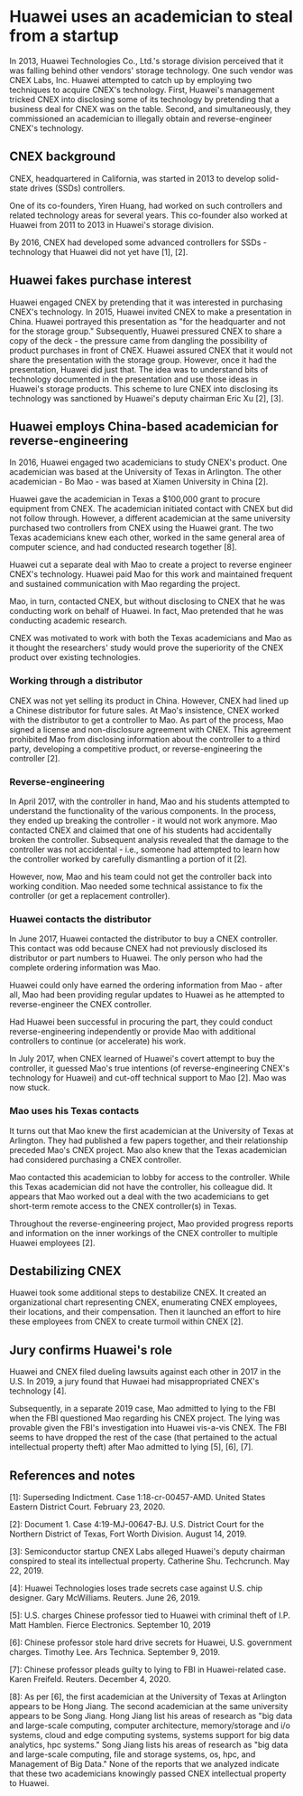 # Huawei uses an academician to steal from a startup
In 2013, Huawei Technologies Co., Ltd.'s storage division perceived that it was falling behind other vendors' storage technology.
One such vendor was CNEX Labs, Inc.
Huawei attempted to catch up by employing two techniques to acquire CNEX's technology.
First, Huawei's management tricked CNEX into disclosing some of its technology by pretending that a business deal for CNEX was on the table.
Second, and simultaneously, they commissioned an academician to illegally obtain and reverse-engineer CNEX's technology.

## CNEX background
CNEX, headquartered in California, was started in 2013 to develop solid-state drives (SSDs) controllers.

One of its co-founders, Yiren Huang, had worked on such controllers and related technology areas for several years.
This co-founder also worked at Huawei from 2011 to 2013 in Huawei's storage division.

By 2016, CNEX had developed some advanced controllers for SSDs - technology that Huawei did not yet have \[1\], \[2\].

## Huawei fakes purchase interest
Huawei engaged CNEX by pretending that it was interested in purchasing CNEX's technology.
In 2015, Huawei invited CNEX to make a presentation in China.
Huawei portrayed this presentation as "for the headquarter and not for the storage group."
Subsequently, Huawei pressured CNEX to share a copy of the deck - the pressure came from dangling the possibility of product purchases in front of CNEX.
Huawei assured CNEX that it would not share the presentation with the storage group.
However, once it had the presentation, Huawei did just that.
The idea was to understand bits of technology documented in the presentation and use those ideas in Huawei's storage products.
This scheme to lure CNEX into disclosing its technology was sanctioned by Huawei's deputy chairman Eric Xu \[2\], \[3\].

## Huawei employs China-based academician for reverse-engineering
In 2016, Huawei engaged two academicians to study CNEX's product.
One academician was based at the University of Texas in Arlington.
The other academician - Bo Mao - was based at Xiamen University in China \[2\].

Huawei gave the academician in Texas a $100,000 grant to procure equipment from CNEX.
The academician initiated contact with CNEX but did not follow through.
However, a different academician at the same university purchased two controllers from CNEX using the Huawei grant. The two Texas academicians knew each other, worked in the same general area of computer science, and had conducted research together \[8\].

Huawei cut a separate deal with Mao to create a project to reverse engineer CNEX's technology.
Huawei paid Mao for this work and maintained frequent and sustained communication with Mao regarding the project.

Mao, in turn, contacted CNEX, but without disclosing to CNEX that he was conducting work on behalf of Huawei.
In fact, Mao pretended that he was conducting academic research.

CNEX was motivated to work with both the Texas academicians and Mao as it thought the researchers' study would prove the superiority of the CNEX product over existing technologies.

### Working through a distributor
CNEX was not yet selling its product in China.
However, CNEX had lined up a Chinese distributor for future sales.
At Mao's insistence, CNEX worked with the distributor to get a controller to Mao.
As part of the process, Mao signed a license and non-disclosure agreement with CNEX.
This agreement prohibited Mao from disclosing information about the controller to a third party, developing a competitive product, or reverse-engineering the controller \[2\].

### Reverse-engineering
In April 2017, with the controller in hand, Mao and his students attempted to understand the functionality of the various components.
In the process, they ended up breaking the controller - it would not work anymore.
Mao contacted CNEX and claimed that one of his students had accidentally broken the controller.
Subsequent analysis revealed that the damage to the controller was not accidental - i.e., someone had attempted to learn how the controller worked by carefully dismantling a portion of it \[2\].

However, now, Mao and his team could not get the controller back into working condition.
Mao needed some technical assistance to fix the controller (or get a replacement controller).

### Huawei contacts the distributor
In June 2017, Huawei contacted the distributor to buy a CNEX controller.
This contact was odd because CNEX had not previously disclosed its distributor or part numbers to Huawei.
The only person who had the complete ordering information was Mao.

Huawei could only have earned the ordering information from Mao - after all, Mao had been providing regular updates to Huawei as he attempted to reverse-engineer the CNEX controller.

Had Huawei been successful in procuring the part, they could conduct reverse-engineering independently or provide Mao with additional controllers to continue (or accelerate) his work.

In July 2017, when CNEX learned of Huawei's covert attempt to buy the controller, it guessed Mao's true intentions (of reverse-engineering CNEX's technology for Huawei) and cut-off technical support to Mao \[2\].
Mao was now stuck.

### Mao uses his Texas contacts
It turns out that Mao knew the first academician at the University of Texas at Arlington.
They had published a few papers together, and their relationship preceded Mao's CNEX project.
Mao also knew that the Texas academician had considered purchasing a CNEX controller.

Mao contacted this academician to lobby for access to the controller.
While this Texas academician did not have the controller, his colleague did.
It appears that Mao worked out a deal with the two academicians to get short-term remote access to the CNEX controller(s) in Texas.

Throughout the reverse-engineering project, Mao provided progress reports and information on the inner workings of the CNEX controller to multiple Huawei employees \[2\].

## Destabilizing CNEX
Huawei took some additional steps to destabilize CNEX.
It created an organizational chart representing CNEX, enumerating CNEX employees, their locations, and their compensation.
Then it launched an effort to hire these employees from CNEX to create turmoil within CNEX \[2\].

## Jury confirms Huawei's role
Huawei and CNEX filed dueling lawsuits against each other in 2017 in the U.S.
In 2019, a jury found that Huwaei had misappropriated CNEX's technology \[4\].

Subsequently, in a separate 2019 case, Mao admitted to lying to the FBI when the FBI questioned Mao regarding his CNEX project.
The lying was provable given the FBI's investigation into Huawei vis-a-vis CNEX.
The FBI seems to have dropped the rest of the case (that pertained to the actual intellectual property theft) after Mao admitted to lying \[5\], \[6\], \[7\].


## References and notes
\[1\]: Superseding Indictment. Case 1:18-cr-00457-AMD. United States Eastern District Court. February 23, 2020.

\[2\]: Document 1. Case 4:19-MJ-00647-BJ. U.S. District Court for the Northern District of Texas, Fort Worth Division. August 14, 2019.

\[3\]: Semiconductor startup CNEX Labs alleged Huawei's deputy chairman conspired to steal its intellectual property. Catherine Shu. Techcrunch. May 22, 2019.

\[4\]: Huawei Technologies loses trade secrets case against U.S. chip designer. Gary McWilliams. Reuters. June 26, 2019.

\[5\]: U.S. charges Chinese professor tied to Huawei with criminal theft of I.P. Matt Hamblen. Fierce Electronics. September 10, 2019

\[6\]: Chinese professor stole hard drive secrets for Huawei, U.S. government charges. Timothy Lee. Ars Technica. September 9, 2019.

\[7\]: Chinese professor pleads guilty to lying to FBI in Huawei-related case. Karen Freifeld. Reuters. December 4, 2020.

\[8\]: As per \[6\], the first academician at the University of Texas at Arlington appears to be Hong Jiang. 
The second academician at the same university appears to be Song Jiang. 
Hong Jiang list his areas of research as "big data and large-scale computing, computer architecture, memory/storage and i/o systems, cloud and edge computing systems, systems support for big data analytics, hpc systems." 
Song Jiang lists his areas of research as "big data and large-scale computing, file and storage systems, os, hpc, and Management of Big Data."
None of the reports that we analyzed indicate that these two academicians knowingly passed CNEX intellectual property to Huawei.